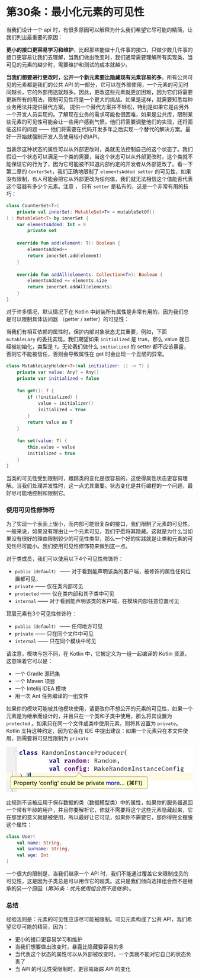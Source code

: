 # 第30条：最小化元素的可见性

当我们设计一个 api 时，有很多原因可以解释为什么我们希望它尽可能的精简，让我们列出最重要的原因：

**更小的接口更容易学习和维护**，比起那些能做十几件事的接口，只做少数几件事的接口更容易让我们去理解，当我们做出改变时，我们通常需要理解所有实现类，当可见的元素的越少时，需要维护和测试的成本就越少。

**当我们想要进行更改时，公开一个新元素要比隐藏现有元素容易的多**。所有公共可见的元素都是我们的公共 API 的一部分，它可以在外部使用，一个元素的可见时间越长，它的外部用途就越多。因此，更改这些元素就更加困难，因为它们将需要更新所有的用法。限制可见性将是一个更大的挑战。如果是这样，就需要知悉每种业务用法并提供替代方案。 提供一个替代方案并不轻松，特别是如果它是由另外一个开发人员实现的。了解现在业务的需求可能也很困难，如果是公共库，限制某些元素的可见性可能会让一些用户感到气愤。他们将需要调整他们的实现，还将面临这样的问题 —— 他们将需要在代码开发多年之后实现一个替代的解决方案。最好一开始就强制开发人员使用较小的API。

当表示这种状态的属性可以从外部更改时，类就无法控制自己的这个状态了。我们假设一个状态可以满足一个类的需要，当这个状态可以从外部更改时，这个类就不能保证它的行为了，因为它可能被不知道内部约定的开发者从外部更改了。看一下第二章的 `ConterSet`，我们正确地限制了 `elementsAdded setter` 的可见性，如果没有限制，有人可能会把它从外部更改为任何值，我们就无法相信这个值能否代表这个容器有多少个元素。注意 ， 只有 `setter` 是私有的，这是一个非常有用的技巧：

```kotlin
class CounterSet<T>(
    private val innerSet: MutableSet<T> = mutableSetOf()
) : MutableSet<T> by innerSet {
    var elementsAdded: Int = 0
        private set
    
    override fun add(element: T): Boolean {
        elementsAdded++
        return innerSet.add(element)
    }
    
    override fun addAll(elements: Collection<T>): Boolean {
        elementsAdded += elements.size
        return innerSet.addAll(elements)
    }
}
```

对于许多情况，默认情况下在 Kotlin 中封装所有属性是非常有用的，因为我们总是可以限制具体访问器 （getter / setter）的可见性：

当我们有相互依赖的属性时，保护内部对象状态尤其重要，例如，下面 `mutableLazy` 的委托实现，我们期望如果 `initialized` 是 true，那么 value 就已经被初始化，类型是 `T`。无论我们做什么 `initialized` 的 setter 都不应该暴露，否则它不能被信任，否则会导致属性在 get 时会出现一个丑陋的异常。

```kotlin
class MutableLazyHolder<T>(val initializer: () -> T) {
    private var value: Any? = Any()
    private var initialized = false
    
    fun get(): T {
        if (!initialized) {
            value = initializer()
            initialized = true
        }
        return value as T
    }
    
    fun set(value: T) {
        this.value = value
        initialized = true
    }
}
```

当类的可见性受到限制时，跟踪类的变化是很容易的，这使得属性状态更容易理解。当我们处理并发性时，这一点尤其重要。状态变化是并行编程的一个问题，最好尽可能地控制和限制它。

### 使用可见性修饰符

为了实现一个表面上很小，而内部可能很复杂的接口，我们限制了元素的可见性。一般来说，如果没有理由让一个元素可见，我们宁愿将其隐藏。这就是为什么当如果没有很好的理由限制较少的可见性类型，那么一个好的实践就是让类和元素的可见性尽可能小。我们使用可见性修饰符来做到这一点。

对于类成员，我们可以使用以下4个可见性修饰符：

* `public（default）` —— 对于看到能声明该类的客户端，被修饰的属性任何位置都可见，
* `private` —— 仅在类内部可见
* `protected` —— 仅在类内部和其子类中可见
* `internal` —— 对于看到能声明该类的客户端，在模块内部任意位置可见

顶层元素有3个可见性修饰符：

* `public（default）` —— 任何地方可见
* `private` —— 只在同个文件中可见
* `internal` —— 只在同个模块中可见

请注意，模块与包不同，在 Kotlin 中，它被定义为一组一起编译的 Kotlin 资源，这意味着它可以是：

* 一个 Gradle 源码集
* 一个 Maven 项目
* 一个 Intellij IDEA 模块
* 用一次 Ant 任务编译的一组文件

如果你的模块可能被其他模块使用，请更改你不想公开的元素的可见性，如果一个元素是为继承而设计的，并且只在一个类和子类中使用，那么将其设置为 `protected` 。如果只在同一个文件或类中使用元素，则将其设置为 `private`。Kotlin 支持这种约定，因为它会在 IDE 中提出建议：如果一个元素只在本文件使用，则需要将可见性限制为 `private`

![](<../../.gitbook/assets/image (5) (1).png>)

此规则不该被应用于保存数据的类（数据模型类）中的属性，如果你的服务器返回一个带有年龄的用户，并且你要解析它，你就不需要将这个这些元素隐藏起来，它在那里的意义就是被使用，所以最好让它可见，如果你不需要它，那你得完全摆脱这个属性：

```kotlin
class User(
    val name: String,
    val surname: String,
    val age: Int
)
```

一个很大的限制是，当我们继承一个 API 时，我们不能通过覆盖它来限制成员的可见性，这是因为子类总是可以用作它的超类。这只是我们倾向选择组合而不是继承的另一个原因（_第36条：优先使用组合而不是继承_）。

### 总结

经验法则是：元素的可见性应该尽可能被限制。可见元素构成了公共 API，我们希望它尽可能的精简，因为：

* 更小的接口更容易学习和维护
* 当我们想要做出改变时，暴露比隐藏要容易的多
* 当代表这个状态的属性可以从外部被改变时，一个类就不能对它自己的状态负责了
* 当 API 的可见性受限制时，更容易跟踪 API 的变化
